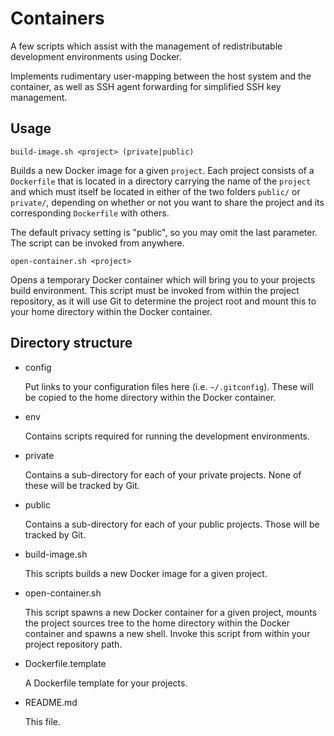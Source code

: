 # Containers

A few scripts which assist with the management of redistributable development
environments using Docker.

Implements rudimentary user-mapping between the host system and the container,
as well as SSH agent forwarding for simplified SSH key management.

## Usage

    build-image.sh <project> (private|public)

Builds a new Docker image for a given `project`. Each project consists of a
`Dockerfile` that is located in a directory carrying the name of the `project`
and which must itself be located in either of the two folders `public/` or
`private/`, depending on whether or not you want to share the project and its
corresponding `Dockerfile` with others.

The default privacy setting is "public", so you may omit the last parameter. The
script can be invoked from anywhere.

    open-container.sh <project>

Opens a temporary Docker container which will bring you to your projects build
environment. This script must be invoked from within the project repository,
as it will use Git to determine the project root and mount this to your home
directory within the Docker container.

## Directory structure

* config

  Put links to your configuration files here (i.e. `~/.gitconfig`). These will
be copied to the home directory within the Docker container.

* env

  Contains scripts required for running the development environments.

* private

  Contains a sub-directory for each of your private projects. None of these will
be tracked by Git.

* public

  Contains a sub-directory for each of your public projects. Those will be
tracked by Git.

* build-image.sh

  This scripts builds a new Docker image for a given project.

* open-container.sh

  This script spawns a new Docker container for a given project, mounts the
project sources tree to the home directory within the Docker container and
spawns a new shell. Invoke this script from within your project repository path.

* Dockerfile.template

  A Dockerfile template for your projects.

* README.md

  This file.
